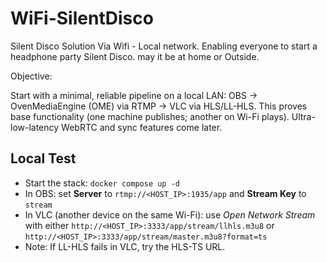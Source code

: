 # WiFi-SilentDisco

Silent Disco Solution Via Wifi - Local network. Enabling everyone to start a headphone party Silent Disco. may it be at home or Outside.







Objective:

Start with a minimal, reliable pipeline on a local LAN: OBS → OvenMediaEngine (OME) via RTMP → VLC via HLS/LL-HLS. This proves base functionality (one machine publishes; another on Wi-Fi plays). Ultra-low-latency WebRTC and sync features come later.


## Local Test
- Start the stack: `docker compose up -d`
- In OBS: set **Server** to `rtmp://<HOST_IP>:1935/app` and **Stream Key** to `stream`
- In VLC (another device on the same Wi-Fi): use *Open Network Stream* with either `http://<HOST_IP>:3333/app/stream/llhls.m3u8` or `http://<HOST_IP>:3333/app/stream/master.m3u8?format=ts`
- Note: If LL-HLS fails in VLC, try the HLS-TS URL.
